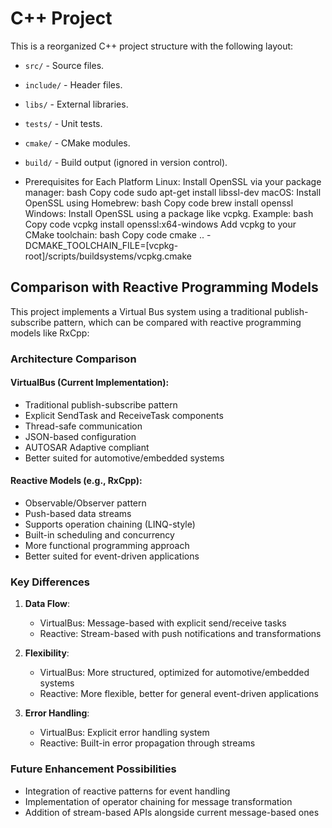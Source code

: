 
# C++ Project

This is a reorganized C++ project structure with the following layout:

- `src/` - Source files.
- `include/` - Header files.
- `libs/` - External libraries.
- `tests/` - Unit tests.
- `cmake/` - CMake modules.
- `build/` - Build output (ignored in version control).


- Prerequisites for Each Platform
Linux: Install OpenSSL via your package manager:
bash
Copy code
sudo apt-get install libssl-dev
macOS: Install OpenSSL using Homebrew:
bash
Copy code
brew install openssl
Windows:
Install OpenSSL using a package like vcpkg.
Example:
bash
Copy code
vcpkg install openssl:x64-windows
Add vcpkg to your CMake toolchain:
bash
Copy code
cmake .. -DCMAKE_TOOLCHAIN_FILE=[vcpkg-root]/scripts/buildsystems/vcpkg.cmake

## Comparison with Reactive Programming Models

This project implements a Virtual Bus system using a traditional publish-subscribe pattern, which can be compared with reactive programming models like RxCpp:

### Architecture Comparison

#### VirtualBus (Current Implementation):
- Traditional publish-subscribe pattern
- Explicit SendTask and ReceiveTask components
- Thread-safe communication
- JSON-based configuration
- AUTOSAR Adaptive compliant
- Better suited for automotive/embedded systems

#### Reactive Models (e.g., RxCpp):
- Observable/Observer pattern
- Push-based data streams
- Supports operation chaining (LINQ-style)
- Built-in scheduling and concurrency
- More functional programming approach
- Better suited for event-driven applications

### Key Differences

1. **Data Flow**:
   - VirtualBus: Message-based with explicit send/receive tasks
   - Reactive: Stream-based with push notifications and transformations

2. **Flexibility**:
   - VirtualBus: More structured, optimized for automotive/embedded systems
   - Reactive: More flexible, better for general event-driven applications

3. **Error Handling**:
   - VirtualBus: Explicit error handling system
   - Reactive: Built-in error propagation through streams

### Future Enhancement Possibilities
- Integration of reactive patterns for event handling
- Implementation of operator chaining for message transformation
- Addition of stream-based APIs alongside current message-based ones
